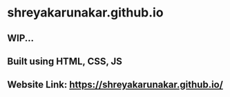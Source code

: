 # shreyakarunakar.github.io

## WIP...
## Built using HTML, CSS, JS
## Website Link: https://shreyakarunakar.github.io/
